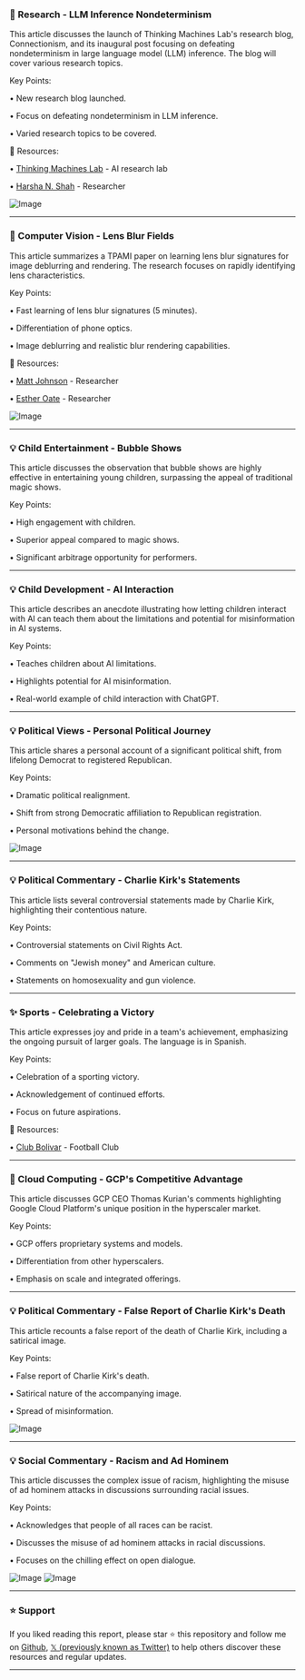 ### 🤖 Research -  LLM Inference Nondeterminism

This article discusses the launch of Thinking Machines Lab's research blog, Connectionism, and its inaugural post focusing on defeating nondeterminism in large language model (LLM) inference.  The blog will cover various research topics.

Key Points:

• New research blog launched.


• Focus on defeating nondeterminism in LLM inference.


• Varied research topics to be covered.


🔗 Resources:

• [Thinking Machines Lab](https://x.com/thinkymachines) - AI research lab


• [Harsha N. Shah](https://x.com/hnshah) - Researcher


![Image](https://pbs.twimg.com/media/G0gES2uaEAEc01p?format=jpg&name=small)


---

### 🤖 Computer Vision - Lens Blur Fields

This article summarizes a TPAMI paper on learning lens blur signatures for image deblurring and rendering.  The research focuses on rapidly identifying lens characteristics.

Key Points:

• Fast learning of lens blur signatures (5 minutes).


• Differentiation of phone optics.


• Image deblurring and realistic blur rendering capabilities.


🔗 Resources:

• [Matt Johnson](https://x.com/photomatt) - Researcher


• [Esther Oate](https://x.com/estheroate) - Researcher


![Image](https://pbs.twimg.com/media/G0b9j-nXMAAcUlw?format=jpg&name=small)


---

### 💡 Child Entertainment - Bubble Shows

This article discusses the observation that bubble shows are highly effective in entertaining young children, surpassing the appeal of traditional magic shows.

Key Points:

• High engagement with children.


• Superior appeal compared to magic shows.


• Significant arbitrage opportunity for performers.



---

### 💡 Child Development - AI Interaction

This article describes an anecdote illustrating how letting children interact with AI can teach them about the limitations and potential for misinformation in AI systems.

Key Points:

• Teaches children about AI limitations.


• Highlights potential for AI misinformation.


• Real-world example of child interaction with ChatGPT.


---

### 💡 Political Views -  Personal Political Journey

This article shares a personal account of a significant political shift, from lifelong Democrat to registered Republican.

Key Points:

• Dramatic political realignment.


• Shift from strong Democratic affiliation to Republican registration.


• Personal motivations behind the change.



![Image](https://pbs.twimg.com/media/G0i3KqOa0AAXwZZ?format=jpg&name=small)


---

### 💡 Political Commentary - Charlie Kirk's Statements

This article lists several controversial statements made by Charlie Kirk, highlighting their contentious nature.

Key Points:

• Controversial statements on Civil Rights Act.


• Comments on "Jewish money" and American culture.


• Statements on homosexuality and gun violence.



---

### ✨ Sports - Celebrating a Victory

This article expresses joy and pride in a team's achievement, emphasizing the ongoing pursuit of larger goals. The language is in Spanish.

Key Points:

• Celebration of a sporting victory.


• Acknowledgement of continued efforts.


• Focus on future aspirations.


🔗 Resources:

• [Club Bolivar](https://x.com/Bolivar_Oficial) - Football Club


---

### 🤖 Cloud Computing - GCP's Competitive Advantage

This article discusses GCP CEO Thomas Kurian's comments highlighting Google Cloud Platform's unique position in the hyperscaler market.

Key Points:

• GCP offers proprietary systems and models.


• Differentiation from other hyperscalers.


• Emphasis on scale and integrated offerings.


---

### 💡 Political Commentary -  False Report of Charlie Kirk's Death

This article recounts a false report of the death of Charlie Kirk, including a satirical image.

Key Points:

• False report of Charlie Kirk's death.


• Satirical nature of the accompanying image.


•  Spread of misinformation.


![Image](https://pbs.twimg.com/media/G0g14epWoAACSTh?format=jpg&name=small)


---

### 💡 Social Commentary - Racism and Ad Hominem

This article discusses the complex issue of racism, highlighting the misuse of ad hominem attacks in discussions surrounding racial issues.

Key Points:

• Acknowledges that people of all races can be racist.


• Discusses the misuse of ad hominem attacks in racial discussions.


• Focuses on the chilling effect on open dialogue.


![Image](https://pbs.twimg.com/amplify_video_thumb/1965851144560979969/img/vxS62U2LvqdwW9Sc.jpg)
![Image](https://pbs.twimg.com/amplify_video_thumb/1965493711405809666/img/lqHbD6NUcwSVOH_V?format=jpg&name=240x240)


---

### ⭐️ Support

If you liked reading this report, please star ⭐️ this repository and follow me on [Github](https://github.com/Drix10), [𝕏 (previously known as Twitter)](https://x.com/DRIX_10_) to help others discover these resources and regular updates.

---